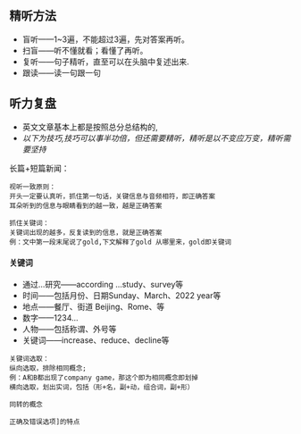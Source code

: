 ## 精听方法
- 盲听——1~3遍，不能超过3遍，先对答案再听。
- 扫盲——听不懂就看；看懂了再听。
- 复听——句子精听，直至可以在头脑中复述出来.
- 跟读——读一句跟一句


## 听力复盘
- 英文文章基本上都是按照总分总结构的,
- *以下为技巧,技巧可以事半功倍，但还需要精听，精听是以不变应万变，精听需要坚持*

长篇+短篇新闻：
```
视听一致原则：
开头一定要认真听，抓住第一句话，关键信息与音频相符，即正确答案
耳朵听到的信息与眼睛看到的越一致，越是正确答案
```
```
抓住关键词：
关键词出现的越多，反复读到的信息，就是正确答案
例：文中第一段末尾说了gold,下文解释了gold 从哪里来，gold即关键词
```
#### 关键词
- 通过...研究——according ...study、survey等
- 时间——包括月份、日期Sunday、March、2022 year等
- 地点——餐厅、街道 Beijing、Rome、等
- 数字——1234...
- 人物——包括称谓、外号等
- 关键词——increase、reduce、decline等
```
关键词选取：
纵向选取，排除相同概念;
例：A和B都出现了company game，那这个即为相同概念即划掉
横向选取，划出实词，包括（形+名，副+动，组合词，副+形）
```
```
同转的概念
```
```
正确及错误选项]的特点
```

